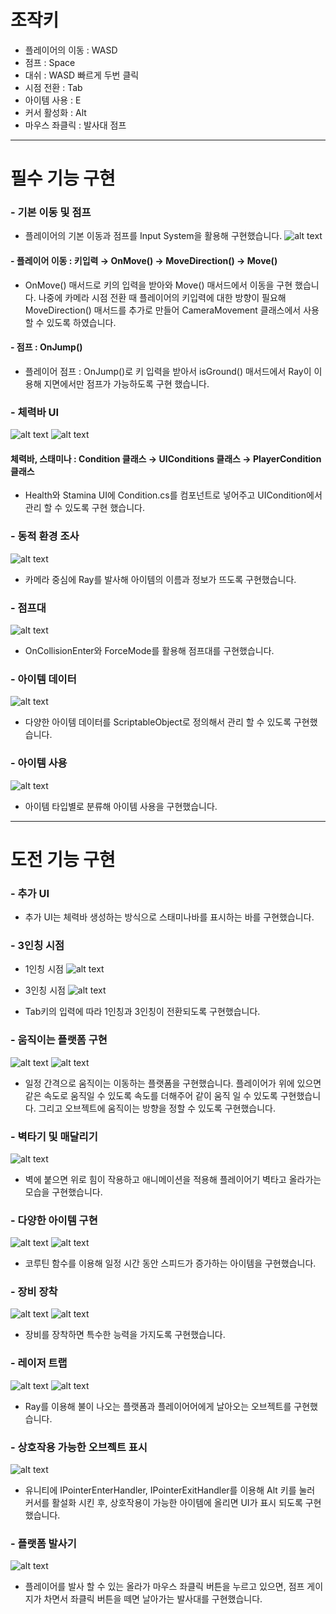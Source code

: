 # 조작키
- 플레이어의 이동 : WASD
- 점프 : Space
- 대쉬 : WASD 빠르게 두번 클릭
- 시점 전환 : Tab
- 아이템 사용 : E
- 커서 활성화 : Alt
- 마우스 좌클릭 : 발사대 점프
-------------------------------------------------------------------------------------
# 필수 기능 구현
### - 기본 이동 및 점프
- 플레이어의 기본 이동과 점프를 Input System을 활용해 구현했습니다.
![alt text](image.png)

#### - 플레이어 이동 :  키입력 → OnMove() → MoveDirection() → Move() 

- OnMove() 매서드로 키의 입력을 받아와 Move() 매서드에서 이동을 구현 했습니다. 나중에 카메라 시점 전환 때 플레이어의 키입력에 대한 방향이 필요해 MoveDirection() 매서드를 추가로 만들어 CameraMovement 클래스에서 사용 할 수 있도록 하였습니다.

#### - 점프 : OnJump()
- 플레이어 점프 : OnJump()로 키 입력을 받아서 isGround() 매서드에서 Ray이 이용해 지면에서만 점프가 가능하도록 구현 했습니다.

### - 체력바 UI
![alt text](image-1.png)
![alt text](image-2.png)

#### 체력바, 스태미나 : Condition 클래스 → UIConditions 클래스 →  PlayerCondition 클래스
- Health와 Stamina UI에 Condition.cs를 컴포넌트로 넣어주고 UICondition에서 관리 할 수 있도록 구현 했습니다.

### - 동적 환경 조사

![alt text](<스크린샷 2025-03-11 150751.png>)

- 카메라 중심에 Ray를 발사해 아이템의 이름과 정보가 뜨도록 구현했습니다.

### - 점프대
![alt text](<스크린샷 2025-03-11 151039.png>)

- OnCollisionEnter와 ForceMode를 활용해 점프대를 구현했습니다.

### - 아이템 데이터
![alt text](image-3.png)

- 다양한 아이템 데이터를 ScriptableObject로 정의해서 관리 할 수 있도록 구현했습니다.

### - 아이템 사용
![alt text](image-5.png)

- 아이템 타입별로 분류해 아이템 사용을 구현했습니다.
--------------------------------------------------------------------------
# 도전 기능 구현
### - 추가 UI
- 추가 UI는 체력바 생성하는 방식으로 스태미나바를 표시하는 바를 구현했습니다.
### - 3인칭 시점

- 1인칭 시점
![alt text](<스크린샷 2025-03-11 151728.png>)

- 3인칭 시점
![alt text](<스크린샷 2025-03-11 151739.png>)

- Tab키의 입력에 따라 1인칭과 3인칭이 전환되도록 구현했습니다.

### - 움직이는 플랫폼 구현
![alt text](image-6.png)
![alt text](image-7.png)
- 일정 간격으로 움직이는 이동하는 플랫폼을 구현했습니다. 플레이어가 위에 있으면 같은 속도로 움직일 수 있도록 속도를 더해주어 같이 움직 일 수 있도록 구현했습니다. 그리고 오브젝트에 움직이는 방향을 정할 수 있도록 구현했습니다.

### - 벽타기 및 매달리기
![alt text](<스크린샷 2025-03-11 152336.png>)

- 벽에 붙으면 위로 힘이 작용하고 애니메이션을 적용해 플레이어기 벽타고 올라가는 모습을 구현했습니다.

### - 다양한 아이템 구현
![alt text](<스크린샷 2025-03-11 152528.png>)
![alt text](image-8.png)

- 코루틴 함수를 이용해 일정 시간 동안 스피드가 증가하는 아이템을 구현했습니다.

### - 장비 장착
![alt text](<스크린샷 2025-03-11 152721.png>)
![alt text](<스크린샷 2025-03-11 152749.png>)

- 장비를 장착하면 특수한 능력을 가지도록 구현했습니다.

### - 레이저 트랩
![alt text](image-9.png)
![alt text](image-10.png)

- Ray를 이용해 불이 나오는 플랫폼과 플레이어어에게 날아오는 오브젝트를 구현했습니다.

### - 상호작용 가능한 오브젝트 표시
![alt text](<스크린샷 2025-03-11 153422.png>)

-  유니티에 IPointerEnterHandler, IPointerExitHandler를 이용해 Alt 키를 눌러 커서를 활설화 시킨 후, 상호작용이 가능한 아이템에 올리면 UI가 표시 되도록 구현했습니다. 

### - 플랫폼 발사기
![alt text](<스크린샷 2025-03-11 153652.png>)
- 플레이어를 발사 할 수 있는 올라가 마우스 좌클릭 버튼을 누르고 있으면, 점프 게이지가 차면서 좌클릭 버튼을 떼면 날아가는 발사대를 구현했습니다.